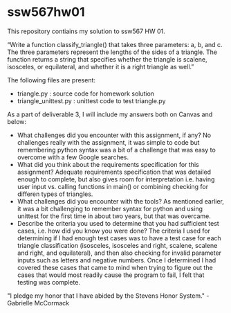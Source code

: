 # ssw567hw01

This repository contiains my solution to ssw567 HW 01. 

“Write a function classify_triangle() that takes three  parameters: a, b, and c. The three parameters represent the lengths of the sides of a triangle. The function returns a string that specifies whether the triangle is scalene, isosceles, or equilateral, and whether it is a right triangle as well.”

The following files are present:
  - triangle.py : source code for homework solution
  - triangle_unittest.py : unittest code to test triangle.py
  
As a part of deliverable 3, I will include my answers both on Canvas and below:
  - What challenges did you encounter with this assignment, if any? 
      No challenges really with the assignment, it was simple to code but remembering python syntax was a bit of a challenge that was easy to overcome with a few Google searches.  
  - What did you think about the requirements specification for this assignment?
      Adequate requirements specification that was detailed enough to complete, but also gives room for interpretation i.e. having user input vs. calling functions in main() or combining checking for differen types of triangles.
  - What challenges did you encounter with the tools?
      As mentioned earlier, it was a bit challenging to remember syntax for python and using unittest for the first time in about two years, but that was overcame.
  - Describe the criteria you used to determine that you had sufficient test cases, i.e. how did you know you were done?
      The criteria I used for determining if I had enough test cases was to have a test case for each triangle classification (isosceles, isosceles and right, scalene, scalene and right, and equilateral), and then also checking for invalid parameter inputs such as letters and negative numbers.  Once I determined I had covered these cases that came to mind when trying to figure out the cases that would most readily cause the program to fail, I felt that testing was complete.
      
"I pledge my honor that I have abided by the Stevens Honor System." - Gabrielle McCormack

